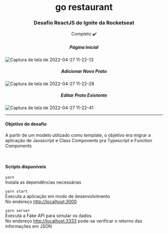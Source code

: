 <h1 align="center">go restaurant</h1>
<h3 align="center">Desafio ReactJS do Ignite da Rocketseat</h3>

<p align="center">Completo ✔️<p>
  
<h5 align="center">Página Inicial</h5>

![Captura de tela de 2022-04-27 11-22-13](https://user-images.githubusercontent.com/43451505/165540766-4eff5ee7-b229-444f-88c3-188466d9e239.png)
  

<h5 align="center">Adicionar Novo Prato</h5>
 
![Captura de tela de 2022-04-27 11-22-28](https://user-images.githubusercontent.com/43451505/165540779-469b120c-c8a0-437e-82ea-0e42ead50754.png)
  
  
<h5 align="center">Editar Prato Existente</h5>
 
![Captura de tela de 2022-04-27 11-22-41](https://user-images.githubusercontent.com/43451505/165540791-f350f0d1-d5c3-43df-885d-f3c70bc61cfe.png)

---
  
<h4>Objetivo do desafio</h4>
<p>A partir de um modelo utilizado como template, o objetivo era migrar a aplicação de Javascript e Class Components pra Typescript e Function Components<p>

<br/>
  
<h4>Scripts disponíveis</h4>

`yarn`\
Instala as dependências necessárias


`yarn start` \
Executa a aplicação em modo de desenvolvimento \
No endereço [http://localhost:3000](http://localhost:3000)
  
`yarn server` \
Executa a Fake API para simular os dados \
No endereço [http://localhost:3333](http://localhost:3333) pode-se verificar o retorno das informações em JSON

